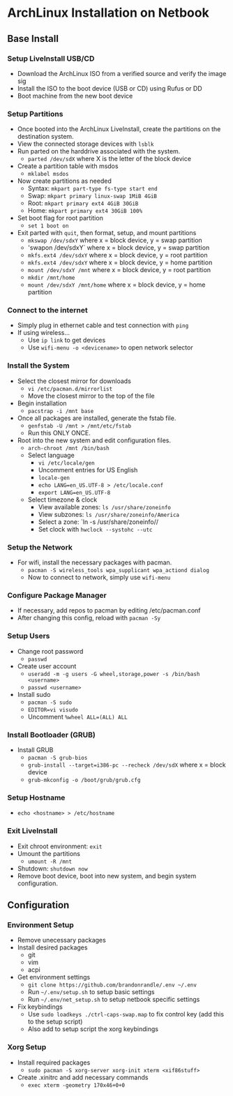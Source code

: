 # ArchLinux Installation on Netbook


## Base Install
### Setup LiveInstall USB/CD
* Download the ArchLinux ISO from a verified source and verify the image sig
* Install the ISO to the boot device (USB or CD) using Rufus or DD
* Boot machine from the new boot device

### Setup Partitions
* Once booted into the ArchLinux LiveInstall, create the partitions on the
destination system.
* View the connected storage devices with `lsblk`
* Run parted on the harddrive associated with the system.
  * `parted /dev/sdX` where X is the letter of the block device
* Create a partition table with msdos
  * `mklabel msdos`
* Now create partitions as needed
  * Syntax: `mkpart part-type fs-type start end`
  * Swap: `mkpart primary linux-swap 1MiB 4GiB`
  * Root: `mkpart primary ext4 4GiB 30GiB`
  * Home: `mkpart primary ext4 30GiB 100%`
* Set boot flag for root partition
  * `set 1 boot on`
* Exit parted with `quit`, then format, setup, and mount partitions
  * `mkswap /dev/sdxY` where x = block device, y = swap partition
  * 'swapon /dev/sdxY` where x = block device, y = swap partition
  * `mkfs.ext4 /dev/sdxY` where x = block device, y = root partition
  * `mkfs.ext4 /dev/sdxY` where x = block device, y = home partition
  * `mount /dev/sdxY /mnt` where x = block device, y = root partition
  * `mkdir /mnt/home`
  * `mount /dev/sdxY /mnt/home` where x = block device, y = home partition

### Connect to the internet
* Simply plug in ethernet cable and test connection with `ping`
* If using wireless...
  * Use `ip link` to get devices
  * Use `wifi-menu -o <devicename>` to open network selector

### Install the System
* Select the closest mirror for downloads
  * `vi /etc/pacman.d/mirrorlist`
  * Move the closest mirror to the top of the file
* Begin installation
  * `pacstrap -i /mnt base`
* Once all packages are installed, generate the fstab file.
  * `genfstab -U /mnt > /mnt/etc/fstab`
  * Run this ONLY ONCE.
* Root into the new system and edit configuration files.
  * `arch-chroot /mnt /bin/bash`
  * Select language
    * `vi /etc/locale/gen`
    * Uncomment entries for US English
    * `locale-gen`
    * `echo LANG=en_US.UTF-8 > /etc/locale.conf`
    * `export LANG=en_US.UTF-8`
  * Select timezone & clock
    * View available zones: `ls /usr/share/zoneinfo`
    * View subzones: `ls /usr/share/zoneinfo/America`
    * Select a zone: `ln -s /usr/share/zoneinfo/<zone>/<subzone>
    * Set clock with `hwclock --systohc --utc`

### Setup the Network
* For wifi, install the necessary packages with pacman.
  * `pacman -S wireless_tools wpa_supplicant wpa_actiond dialog`
  * Now to connect to network, simply use `wifi-menu`

### Configure Package Manager
* If necessary, add repos to pacman by editing /etc/pacman.conf
* After changing this config, reload with `pacman -Sy`

### Setup Users
* Change root password
  * `passwd`
* Create user account
  * `useradd -m -g users -G wheel,storage,power -s /bin/bash <username>`
  * `passwd <username>`
* Install sudo
  * `pacman -S sudo`
  * `EDITOR=vi visudo`
  * Uncomment `%wheel ALL=(ALL) ALL`

### Install Bootloader (GRUB)
* Install GRUB
  * `pacman -S grub-bios`
  * `grub-install --target=i386-pc --recheck /dev/sdX` where x = block device
  * `grub-mkconfig -o /boot/grub/grub.cfg`

### Setup Hostname
* `echo <hostname> > /etc/hostname`

### Exit LiveInstall
* Exit chroot environment: `exit`
* Umount the partitions
  * `umount -R /mnt`
* Shutdown: `shutdown now`
* Remove boot device, boot into new system, and begin system configuration.

## Configuration
### Environment Setup
* Remove unecessary packages
* Install desired packages
  * git
  * vim
  * acpi
* Get environment settings
  * `git clone https://github.com/brandonrandle/.env ~/.env`
  * Run `~/.env/setup.sh` to setup basic settings
  * Run `~/.env/net_setup.sh` to setup netbook specific settings
* Fix keybindings
  * Use `sudo loadkeys ./ctrl-caps-swap.map` to fix control key (add this to the
 setup script)
  * Also add to setup script the xorg keybindings

### Xorg Setup
* Install required packages
  * `sudo pacman -S xorg-server xorg-init xterm <xif86stuff>`
* Create .xinitrc and add necessary commands
  * `exec xterm -geometry 170x46+0+0`
